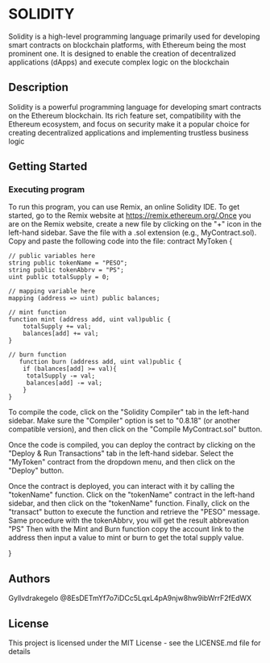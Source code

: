 # SOLIDITY

Solidity is a high-level programming language primarily used for developing smart contracts on blockchain platforms, with Ethereum being the most prominent one. It is designed to enable the creation of decentralized applications (dApps) and execute complex logic on the blockchain

## Description

Solidity is a powerful programming language for developing smart contracts on the Ethereum blockchain. Its rich feature set, compatibility with the Ethereum ecosystem, and focus on security make it a popular choice for creating decentralized applications and implementing trustless business logic

## Getting Started



### Executing program
To run this program, you can use Remix, an online Solidity IDE. To get started, go to the Remix website at https://remix.ethereum.org/.Once you are on the Remix website, create a new file by clicking on the "+" icon in the left-hand sidebar. Save the file with a .sol extension (e.g., MyContract.sol). Copy and paste the following code into the file:
contract MyToken {

    // public variables here
    string public tokenName = "PESO";
    string public tokenAbbrv = "PS";
    uint public totalSupply = 0;

    // mapping variable here
    mapping (address => uint) public balances;

    // mint function
    function mint (address add, uint val)public {
        totalSupply += val;
        balances[add] += val;
    }

    // burn function
       function burn (address add, uint val)public {
        if (balances[add] >= val){
         totalSupply -= val;
         balances[add] -= val;
        }
    }

To compile the code, click on the "Solidity Compiler" tab in the left-hand sidebar. Make sure the "Compiler" option is set to "0.8.18" (or another compatible version), and then click on the "Compile MyContract.sol" button.

Once the code is compiled, you can deploy the contract by clicking on the "Deploy & Run Transactions" tab in the left-hand sidebar. Select the "MyToken" contract from the dropdown menu, and then click on the "Deploy" button.

Once the contract is deployed, you can interact with it by calling the "tokenName" function. Click on the "tokenName" contract in the left-hand sidebar, and then click on the "tokenName" function. Finally, click on the "transact" button to execute the function and retrieve the "PESO" message. Same procedure with the tokenAbbrv, you will get the result abbrevation "PS"
Then with the Mint and Burn function copy the account link to the address then input a value to mint or burn to get the total supply value.



}

## Authors

Gyllvdrakegelo
@8EsDETmYf7o7iDCc5LqxL4pA9njw8hw9ibWrrF2fEdWX

## License

This project is licensed under the MIT License - see the LICENSE.md file for details
